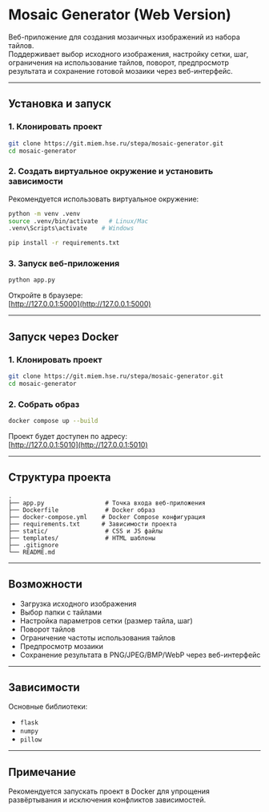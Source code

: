 
# Mosaic Generator (Web Version)

Веб-приложение для создания мозаичных изображений из набора тайлов.  
Поддерживает выбор исходного изображения, настройку сетки, шаг, ограничения на использование тайлов, поворот, предпросмотр результата и сохранение готовой мозаики через веб-интерфейс.

---

## Установка и запуск

### 1. Клонировать проект
```bash
git clone https://git.miem.hse.ru/stepa/mosaic-generator.git
cd mosaic-generator
```

### 2. Создать виртуальное окружение и установить зависимости
Рекомендуется использовать виртуальное окружение:
```bash
python -m venv .venv
source .venv/bin/activate   # Linux/Mac
.venv\Scripts\activate    # Windows

pip install -r requirements.txt
```

### 3. Запуск веб-приложения
```bash
python app.py
```
Откройте в браузере:  
[http://127.0.0.1:5000](http://127.0.0.1:5000)

---

## Запуск через Docker

### 1. Клонировать проект
```bash
git clone https://git.miem.hse.ru/stepa/mosaic-generator.git
cd mosaic-generator
```

### 2. Собрать образ
```bash
docker compose up --build
```


Проект будет доступен по адресу:  
[http://127.0.0.1:5010](http://127.0.0.1:5010)

---

## Структура проекта
```
.
├── app.py                 # Точка входа веб-приложения
├── Dockerfile             # Docker образ
├── docker-compose.yml    # Docker Compose конфигурация
├── requirements.txt      # Зависимости проекта
├── static/                # CSS и JS файлы
├── templates/             # HTML шаблоны
├── .gitignore
└── README.md
```

---

## Возможности
- Загрузка исходного изображения  
- Выбор папки с тайлами  
- Настройка параметров сетки (размер тайла, шаг)  
- Поворот тайлов  
- Ограничение частоты использования тайлов  
- Предпросмотр мозаики  
- Сохранение результата в PNG/JPEG/BMP/WebP через веб-интерфейс

---

## Зависимости
Основные библиотеки:
- `flask`
- `numpy`
- `pillow`

---

## Примечание
Рекомендуется запускать проект в Docker для упрощения развёртывания и исключения конфликтов зависимостей.
